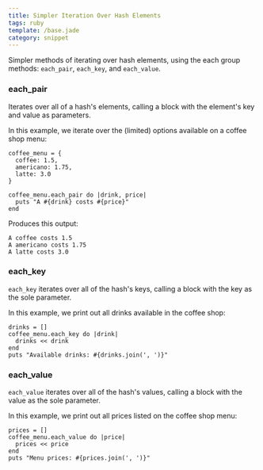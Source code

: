 ```yaml
---
title: Simpler Iteration Over Hash Elements
tags: ruby
template: /base.jade
category: snippet
---
```


Simpler methods of iterating over hash elements, using the each group methods: `each_pair`, `each_key`, and `each_value`.

### each_pair

Iterates over all of a hash's elements, calling a block with the element's key and value as parameters.

In this example, we iterate over the (limited) options available on a coffee shop menu:

```
coffee_menu = {
  coffee: 1.5,
  americano: 1.75,
  latte: 3.0
}

coffee_menu.each_pair do |drink, price|
  puts "A #{drink} costs #{price}"
end
```

Produces this output:

```
A coffee costs 1.5
A americano costs 1.75
A latte costs 3.0
```

### each_key

`each_key` iterates over all of the hash's keys, calling a block with the key as the sole parameter.

In this example, we print out all drinks available in the coffee shop:

```
drinks = []
coffee_menu.each_key do |drink|
  drinks << drink
end
puts "Available drinks: #{drinks.join(', ')}"
```

### each_value

`each_value` iterates over all of the hash's values, calling a block with the value as the sole parameter.

In this example, we print out all prices listed on the coffee shop menu:

```
prices = []
coffee_menu.each_value do |price|
  prices << price
end
puts "Menu prices: #{prices.join(', ')}"
```
